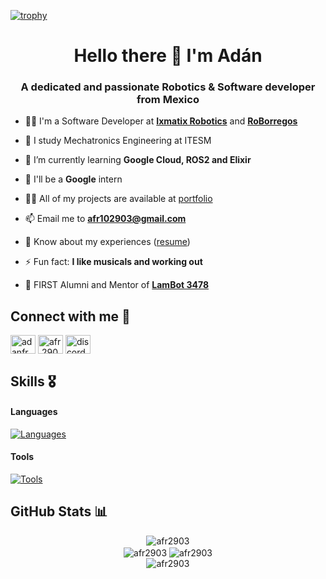 [![trophy](https://github-profile-trophy.vercel.app/?username=afr2903&theme=dracula&rank=-D,-C,-B,-?&margin-w=10)](https://github.com/ryo-ma/github-profile-trophy)

<h1 align="center">Hello there 👾 I'm Adán</h1>
<h3 align="center">A dedicated and passionate Robotics & Software developer from Mexico</h3>

<!--
<picture>
  <source media="(prefers-color-scheme: dark)" srcset="https://github-profile-trophy.vercel.app/?username=afr2903&column=5&row=1&margin-w=10&theme=onedark">
  <source media="(prefers-color-scheme: light)" srcset="https://github-profile-trophy.vercel.app/?username=afr2903&column=5&row=1&margin-w=10">
  <img src="https://github-profile-trophy.vercel.app/?username=afr2903&column=5&row=1&margin-w=10&theme=onedark" alt="afr2903" />
</picture>-->


- 🧑‍💻 I'm a Software Developer at [**Ixmatix Robotics**](https://github.com/IXMATIX) and [**RoBorregos**](https://github.com/RoBorregos/)

- 📖 I study Mechatronics Engineering at ITESM

- 🌱 I’m currently learning **Google Cloud, ROS2 and Elixir**

- 🔭 I'll be a **Google** intern

- 👨‍💻 All of my projects are available at [portfolio](https://afr2903.github.io/portfolio/)

- 📫 Email me to **afr102903@gmail.com**

- 📄 Know about my experiences ([resume](https://afr2903.github.io/portfolio/Adan_Flores_resume.pdf))

- ⚡ Fun fact: **I like musicals and working out**

- 🤖 FIRST Alumni and Mentor of [**LamBot 3478**](https://github.com/FRCTeam3478)

<h2 align="left">Connect with me 🤝</h2>
<p align="left">
<a href="https://linkedin.com/in/adanfr" target="blank"><img align="center" src="https://raw.githubusercontent.com/rahuldkjain/github-profile-readme-generator/master/src/images/icons/Social/linked-in-alt.svg" alt="adanfr" height="30" width="40" /></a>
<a href="https://instagram.com/afr.2903" target="blank"><img align="center" src="https://raw.githubusercontent.com/rahuldkjain/github-profile-readme-generator/master/src/images/icons/Social/instagram.svg" alt="afr.2903" height="30" width="40" /></a>
<a href="https://discordapp.com/users/476898916802232323" target="blank"><img align="center" src="https://raw.githubusercontent.com/rahuldkjain/github-profile-readme-generator/master/src/images/icons/Social/discord.svg" alt="discordapp.com/users/476898916802232323" height="30" width="40" /></a>
</p>

<h2>Skills 🎖️</h2>

#### Languages
[![Languages](https://skillicons.dev/icons?i=cpp,py,java,js,cs,c,elixir,latex,matlab,php)](https://skillicons.dev)

#### Tools
[![Tools](https://skillicons.dev/icons?i=ros,opencv,gcp,tensorflow,unity,sklearn,pytorch,git,docker,linux,arduino,raspberrypi,html,laravel,anaconda,blender,powershell,vscode)](https://skillicons.dev)


<!-- GitHub profile Stats -->
<h2>GitHub Stats 📊</h2>

<div align="center">
  <img align="center" src="https://github-readme-stats.vercel.app/api?username=afr2903&show_icons=true&locale=en&theme=material-palenight&show=reviews,prs_merged_percentage&include_all_commits=false&hide_border=true&rank_icon=default" alt="afr2903" />
</div>

<div align="center">
  <img align="center" src="https://github-readme-streak-stats.herokuapp.com/?user=afr2903&hide_border=true&theme=material-palenight" alt="afr2903" />
  <img align="center" src="https://github-readme-stats.vercel.app/api/top-langs?username=afr2903&hide_border=true&show_icons=true&locale=en&layout=donut&theme=material-palenight" alt="afr2903" />
</div>

<div align="center">
  <img align="center" src="http://github-profile-summary-cards.vercel.app/api/cards/profile-details?username=afr2903&theme=tokyonight" alt="afr2903" />
</div>
